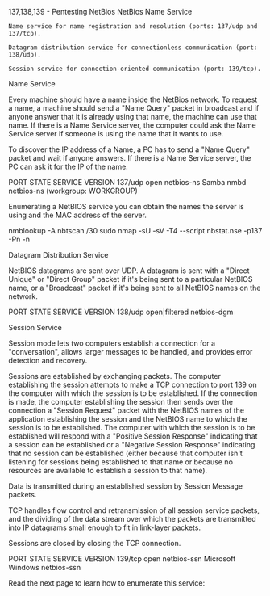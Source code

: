 137,138,139 - Pentesting NetBios
NetBios Name Service

    Name service for name registration and resolution (ports: 137/udp and 137/tcp).

    Datagram distribution service for connectionless communication (port: 138/udp).

    Session service for connection-oriented communication (port: 139/tcp).

Name Service

Every machine should have a name inside the NetBios network. To request a name, a machine should send a "Name Query" packet in broadcast and if anyone answer that it is already using that name, the machine can use that name. If there is a Name Service server, the computer could ask the Name Service server if someone is using the name that it wants to use.

To discover the IP address of a Name, a PC has to send a "Name Query" packet and wait if anyone answers. If there is a Name Service server, the PC can ask it for the IP of the name.

PORT    STATE SERVICE    VERSION
137/udp open  netbios-ns Samba nmbd netbios-ns (workgroup: WORKGROUP)

Enumerating a NetBIOS service you can obtain the names the server is using and the MAC address of the server.

nmblookup -A <IP>
nbtscan <IP>/30
sudo nmap -sU -sV -T4 --script nbstat.nse -p137 -Pn -n <IP>

Datagram Distribution Service

NetBIOS datagrams are sent over UDP. A datagram is sent with a "Direct Unique" or "Direct Group" packet if it's being sent to a particular NetBIOS name, or a "Broadcast" packet if it's being sent to all NetBIOS names on the network.

PORT    STATE         SERVICE     VERSION
138/udp open|filtered netbios-dgm

Session Service

Session mode lets two computers establish a connection for a "conversation", allows larger messages to be handled, and provides error detection and recovery.

Sessions are established by exchanging packets. The computer establishing the session attempts to make a TCP connection to port 139 on the computer with which the session is to be established. If the connection is made, the computer establishing the session then sends over the connection a "Session Request" packet with the NetBIOS names of the application establishing the session and the NetBIOS name to which the session is to be established. The computer with which the session is to be established will respond with a "Positive Session Response" indicating that a session can be established or a "Negative Session Response" indicating that no session can be established (either because that computer isn't listening for sessions being established to that name or because no resources are available to establish a session to that name).

Data is transmitted during an established session by Session Message packets.

TCP handles flow control and retransmission of all session service packets, and the dividing of the data stream over which the packets are transmitted into IP datagrams small enough to fit in link-layer packets.

Sessions are closed by closing the TCP connection.

PORT      STATE SERVICE      VERSION
139/tcp   open  netbios-ssn  Microsoft Windows netbios-ssn

Read the next page to learn how to enumerate this service:
